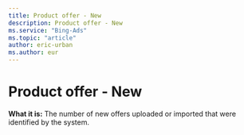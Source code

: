 ```yaml
---
title: Product offer - New
description: Product offer - New
ms.service: "Bing-Ads"
ms.topic: "article"
author: eric-urban
ms.author: eur
---
```


# Product offer - New

**What it is:** The number of new offers uploaded or imported  that were identified by the system.


